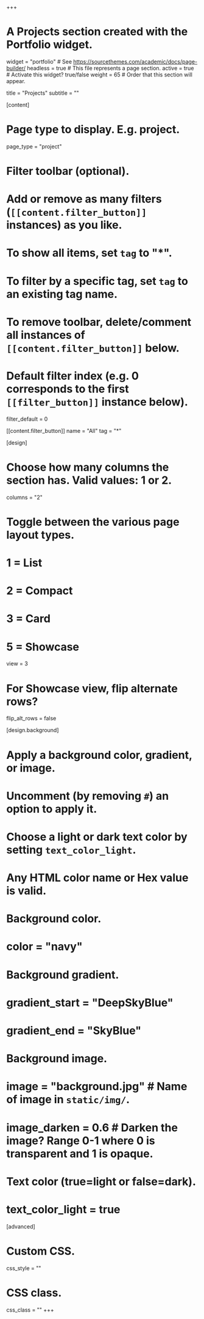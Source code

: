 +++
# A Projects section created with the Portfolio widget.
widget = "portfolio"  # See https://sourcethemes.com/academic/docs/page-builder/
headless = true  # This file represents a page section.
active = true  # Activate this widget? true/false
weight = 65  # Order that this section will appear.

title = "Projects"
subtitle = ""

[content]
# Page type to display. E.g. project.
page_type = "project"

# Filter toolbar (optional).
# Add or remove as many filters (`[[content.filter_button]]` instances) as you like.
# To show all items, set `tag` to "*".
# To filter by a specific tag, set `tag` to an existing tag name.
# To remove toolbar, delete/comment all instances of `[[content.filter_button]]` below.

# Default filter index (e.g. 0 corresponds to the first `[[filter_button]]` instance below).
filter_default = 0

[[content.filter_button]]
name = "All"
tag = "*"

[design]
# Choose how many columns the section has. Valid values: 1 or 2.
columns = "2"

# Toggle between the various page layout types.
#   1 = List
#   2 = Compact
#   3 = Card
#   5 = Showcase
view = 3

# For Showcase view, flip alternate rows?
flip_alt_rows = false

[design.background]
# Apply a background color, gradient, or image.
#   Uncomment (by removing `#`) an option to apply it.
#   Choose a light or dark text color by setting `text_color_light`.
#   Any HTML color name or Hex value is valid.

# Background color.
# color = "navy"

# Background gradient.
# gradient_start = "DeepSkyBlue"
# gradient_end = "SkyBlue"

# Background image.
# image = "background.jpg"  # Name of image in `static/img/`.
# image_darken = 0.6  # Darken the image? Range 0-1 where 0 is transparent and 1 is opaque.

# Text color (true=light or false=dark).
# text_color_light = true  

[advanced]
# Custom CSS. 
css_style = ""

# CSS class.
css_class = ""
+++
